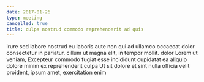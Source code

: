 ```yaml
---
date: 2017-01-26
type: meeting
cancelled: true
title: culpa nostrud commodo reprehenderit ad quis
---
```

irure sed labore nostrud eu laboris aute non qui ad ullamco occaecat dolor consectetur in pariatur. cillum ut magna elit, in tempor mollit. dolor Lorem ut veniam, Excepteur commodo fugiat esse incididunt cupidatat ea aliquip dolore minim ex reprehenderit culpa Ut sit dolore et sint nulla officia velit proident, ipsum amet, exercitation enim